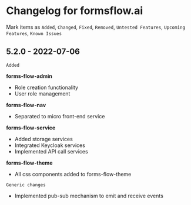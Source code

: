 # Changelog for formsflow.ai

Mark items as `Added`, `Changed`, `Fixed`, `Removed`, `Untested Features`, `Upcoming Features`, `Known Issues`

## 5.2.0 - 2022-07-06

`Added`

**forms-flow-admin**
  - Role creation functionality
  - User role management
 
**forms-flow-nav**
  - Separated to micro front-end service

**forms-flow-service**
  - Added storage services
  - Integrated Keycloak services
  - Implemented API call services
    
**forms-flow-theme**
  - All css components added to forms-flow-theme

`Generic changes`
 - Implemented pub-sub mechanism to emit and receive events
    
